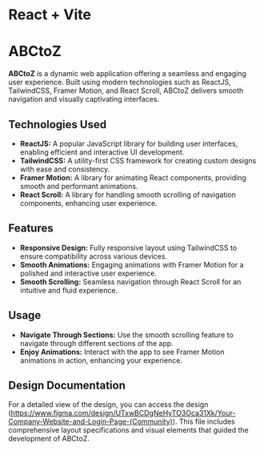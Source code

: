 # React + Vite
# ABCtoZ

**ABCtoZ** is a dynamic web application offering a seamless and engaging user experience. Built using modern technologies such as ReactJS, TailwindCSS, Framer Motion, and React Scroll, ABCtoZ delivers smooth navigation and visually captivating interfaces.

## Technologies Used

- **ReactJS:** A popular JavaScript library for building user interfaces, enabling efficient and interactive UI development.
- **TailwindCSS:** A utility-first CSS framework for creating custom designs with ease and consistency.
- **Framer Motion:** A library for animating React components, providing smooth and performant animations.
- **React Scroll:** A library for handling smooth scrolling of navigation components, enhancing user experience.


## Features

- **Responsive Design:** Fully responsive layout using TailwindCSS to ensure compatibility across various devices.
- **Smooth Animations:** Engaging animations with Framer Motion for a polished and interactive user experience.
- **Smooth Scrolling:** Seamless navigation through React Scroll for an intuitive and fluid experience.

## Usage

- **Navigate Through Sections:** Use the smooth scrolling feature to navigate through different sections of the app.
- **Enjoy Animations:** Interact with the app to see Framer Motion animations in action, enhancing your experience.

## Design Documentation

For a detailed view of the design, you can access the design (https://www.figma.com/design/UTxwBCDgNeHyTO3Oca31Xk/Your-Company-Website-and-Login-Page-(Community)). This file includes comprehensive layout specifications and visual elements that guided the development of ABCtoZ.

